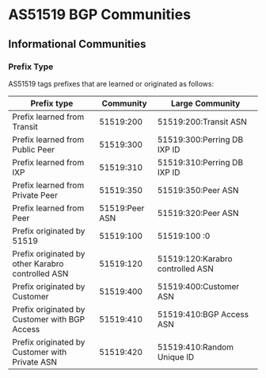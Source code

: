 # AS51519 BGP Communities

## Informational Communities

### Prefix Type

AS51519 tags prefixes that are learned or originated as follows:

| Prefix type                                       | Community             | Large Community                  |
| ------------------------------------------------- | --------------------- | -------------------------------- |
| Prefix learned from Transit                       | 51519:200             | 51519:200:Transit ASN            |
| Prefix learned from Public Peer                   | 51519:300             | 51519:300:Perring DB IXP ID      |
| Prefix learned from IXP                           | 51519:310             | 51519:310:Perring DB IXP ID      |
| Prefix learned from Private Peer                  | 51519:350             | 51519:350:Peer ASN               |
| Prefix learned from Peer                          | 51519:Peer ASN        | 51519:320:Peer ASN               |
| Prefix originated by 51519                        | 51519:100             | 51519:100 :0                     |
| Prefix originated by other Karabro controlled ASN | 51519:120             | 51519:120:Karabro controlled ASN |
| Prefix originated by Customer                     | 51519:400             | 51519:400:Customer ASN           |
| Prefix originated by Customer with BGP Access     | 51519:410             | 51519:410:BGP Access ASN         |
| Prefix originated by Customer with Private ASN    | 51519:420             | 51519:410:Random Unique ID       |
